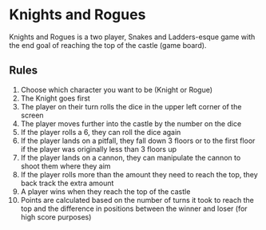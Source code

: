 # Knights and Rogues
Knights and Rogues is a two player, Snakes and Ladders-esque game with the end goal of reaching the top of the castle (game board).

## Rules
1. Choose which character you want to be (Knight or Rogue)
2. The Knight goes first
3. The player on their turn rolls the dice in the upper left corner of the screen
4. The player moves further into the castle by the number on the dice
5. If the player rolls a 6, they can roll the dice again
6. If the player lands on a pitfall, they fall down 3 floors or to the first floor if the player was originally less than 3 floors up
7. If the player lands on a cannon, they can manipulate the cannon to shoot them where they aim
8. If the player rolls more than the amount they need to reach the top, they back track the extra amount
9. A player wins when they reach the top of the castle
10. Points are calculated based on the number of turns it took to reach the top and the difference in positions between the winner and loser (for high score purposes)
